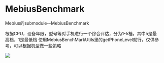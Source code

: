 # MebiusBenchmark
Mebius的submodule--MebiusBenchmark

根据CPU，设备年限，型号等对手机进行一个综合评估，分为1-5档，其中5是最高档，1是最低档
使用MebiusBenchMarkUtils里的getPhoneLevel就行，仅供参考，可以根据机型做一些策略

[![](https://jitpack.io/v/same4869/MebiusBenchmark.svg)](https://jitpack.io/#same4869/MebiusBenchmark)